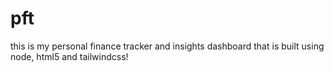 # pft
this is my personal finance tracker and insights dashboard that is built using node, html5 and tailwindcss!
